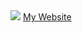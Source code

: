 <img src="[https://s3.ezgif.com/tmp/ezgif-359f1470cb8d3e.gif](https://camo.githubusercontent.com/b0d647a2deaf182b38ceb30a072d1d2021f45ae25ebc5426d61cfde2aa6b0bf8/68747470733a2f2f73332e657a6769662e636f6d2f746d702f657a6769662d33353966313437306362386433652e676966)">
<a href="https://minikids.github.io/MyBio/">My Website</a>

